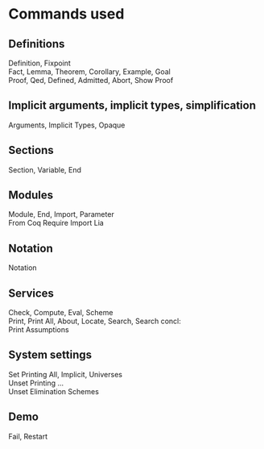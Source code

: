 # Commands used
## Definitions
Definition, Fixpoint  
Fact, Lemma, Theorem, Corollary, Example, Goal  
Proof, Qed, Defined, Admitted, Abort, Show Proof
## Implicit arguments, implicit types, simplification
Arguments, Implicit Types, Opaque
## Sections
Section, Variable, End
## Modules
Module, End, Import, Parameter  
From Coq Require Import Lia
## Notation
Notation
## Services
Check, Compute, Eval, Scheme  
Print, Print All, About, Locate, Search, Search concl:   
Print Assumptions
## System settings
Set Printing All, Implicit, Universes  
Unset Printing ...   
Unset Elimination Schemes
## Demo
Fail, Restart


